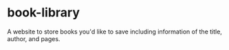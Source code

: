 # book-library
A website to store books you'd like to save including information of the title, author, and pages.
